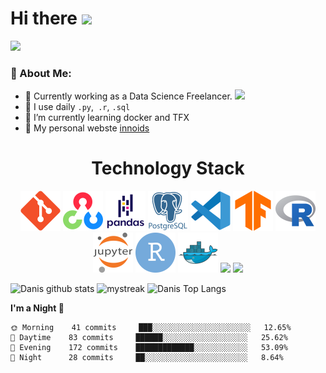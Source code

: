 # Hi there <img src="https://github.com/TheDudeThatCode/TheDudeThatCode/blob/master/Assets/Hi.gif" width="29px">


![](https://camo.githubusercontent.com/992babdffd8c74a1502de375fbdf7e4d54773242/68747470733a2f2f6d656469612e67697068792e636f6d2f6d656469612f53576f536b4e36447854737a71494b4571762f67697068792e676966)

### 🤵 About Me:
- 🏦 Currently working as a Data Science Freelancer. 
      <img src="https://media.giphy.com/media/WUlplcMpOCEmTGBtBW/giphy.gif" width="30">
- 🤔 I use daily ```.py```,``` .r```, ```.sql```
- 🌱 I’m currently learning docker and TFX
- 📝 My personal webste [innoids](https://www.innoids.net)

<h1 align="center">Technology Stack</h1>


<p align="center">
<img src="https://github.com/devicons/devicon/blob/master/icons/git/git-plain.svg" style="height: 4rem; background-color:white"/>
<img src="https://github.com/devicons/devicon/blob/master/icons/opencv/opencv-original.svg" style="height: 4rem; background-color:white"/>
<img src="https://github.com/devicons/devicon/blob/master/icons/pandas/pandas-original-wordmark.svg" style="height: 4rem; background-color:white"/>
<img src="https://github.com/devicons/devicon/blob/master/icons/postgresql/postgresql-plain-wordmark.svg" style="height: 4rem"/>
<img src="https://github.com/devicons/devicon/blob/master/icons/vscode/vscode-original.svg" style="height: 4rem"/>
<img src="https://github.com/devicons/devicon/blob/master/icons/tensorflow/tensorflow-original.svg" style="height: 4rem"/>
<img src="https://github.com/devicons/devicon/blob/master/icons/r/r-original.svg"  style="height: 4rem"/>
<img src="https://github.com/devicons/devicon/blob/master/icons/jupyter/jupyter-original-wordmark.svg" style="height: 4rem"/>
<img src="https://github.com/devicons/devicon/blob/master/icons/rstudio/rstudio-original.svg" style="height: 4rem"/>
<img src="https://github.com/devicons/devicon/blob/master/icons/docker/docker-original.svg" style="height: 4rem"/>
<img src="https://cdn.jsdelivr.net/gh/devicons/devicon/icons/github/github-original-wordmark.svg" style="height: 4rem; background-color:white"/>
<img src="https://cdn.jsdelivr.net/gh/devicons/devicon/icons/python/python-original.svg"  style="height: 4rem"/>
</p>


![Danis github stats](https://github-readme-stats.vercel.app/api?username=dtheod&show_icons=true&theme=tokyonight)
<img src="https://github-readme-streak-stats.herokuapp.com/?user=dtheod&theme=tokyonight" alt="mystreak"/>
![Danis Top Langs](https://github-readme-stats.vercel.app/api/top-langs/?username=dtheod&theme=tokyonight&layout=compact)


<!---
dtheod/dtheod is a ✨ special ✨ repository because its `README.md` (this file) appears on your GitHub profile.
You can click the Preview link to take a look at your changes.
--->

<!--START_SECTION:waka-->
**I'm a Night 🦉** 

```text
🌞 Morning    41 commits     ███░░░░░░░░░░░░░░░░░░░░░░   12.65% 
🌆 Daytime    83 commits     ██████░░░░░░░░░░░░░░░░░░░   25.62% 
🌃 Evening    172 commits    █████████████░░░░░░░░░░░░   53.09% 
🌙 Night      28 commits     ██░░░░░░░░░░░░░░░░░░░░░░░   8.64%

